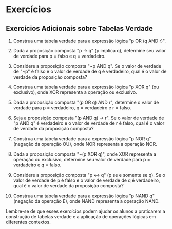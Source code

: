 # Exercícios

## Exercícios Adicionais sobre Tabelas Verdade

1. Construa uma tabela verdade para a expressão lógica "p OR (q AND r)".
   
2. Dada a proposição composta "p → q" (p implica q), determine seu valor de verdade para p = falso e q = verdadeiro.

3. Considere a proposição composta "¬p AND q". Se o valor de verdade de "¬p" é falso e o valor de verdade de q é verdadeiro, qual é o valor de verdade da proposição composta?

4. Construa uma tabela verdade para a expressão lógica "p XOR q" (ou exclusivo), onde XOR representa a operação ou exclusivo.

5. Dada a proposição composta "(p OR q) AND r", determine o valor de verdade para p = verdadeiro, q = verdadeiro e r = falso.

6. Seja a proposição composta "(p AND q) → r". Se o valor de verdade de "p AND q" é verdadeiro e o valor de verdade de r é falso, qual é o valor de verdade da proposição composta?

7. Construa uma tabela verdade para a expressão lógica "p NOR q" (negação da operação OU), onde NOR representa a operação NOR.

8. Dada a proposição composta "¬(p XOR q)", onde XOR representa a operação ou exclusivo, determine seu valor de verdade para p = verdadeiro e q = falso.

9. Considere a proposição composta "p ↔ q" (p se e somente se q). Se o valor de verdade de p é falso e o valor de verdade de q é verdadeiro, qual é o valor de verdade da proposição composta?

10. Construa uma tabela verdade para a expressão lógica "p NAND q" (negação da operação E), onde NAND representa a operação NAND.

Lembre-se de que esses exercícios podem ajudar os alunos a praticarem a construção de tabelas verdade e a aplicação de operações lógicas em diferentes contextos.
